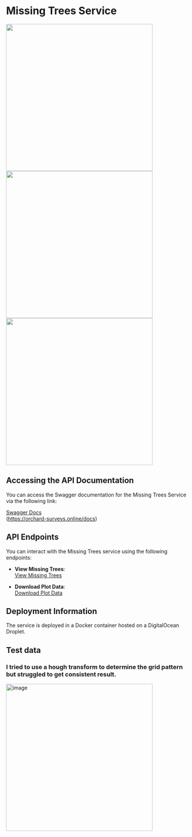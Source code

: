 # Missing Trees Service

<img src="https://github.com/user-attachments/assets/22818d30-2555-4d12-bc92-e7ed002f3719" width="400" />
<img src="https://github.com/user-attachments/assets/6747d277-e7fa-45fe-b079-261a1450f092" width="400" />
<img src="https://github.com/user-attachments/assets/560f37b5-f722-46fc-8454-3cfd5384f4ba" width="400" />

## Accessing the API Documentation

You can access the Swagger documentation for the Missing Trees Service via the following link:

[Swagger Docs](https://orchard-surveys.online/docs)  
(https://orchard-surveys.online/docs)

## API Endpoints

You can interact with the Missing Trees service using the following endpoints:

- **View Missing Trees**:  
  [View Missing Trees](https://orchard-surveys.online/orchards/216269/missing-trees)

- **Download Plot Data**:  
  [Download Plot Data](https://orchard-surveys.online/orchards/216269/plot/download)

## Deployment Information

The service is deployed in a Docker container hosted on a DigitalOcean Droplet.


## Test data

### I tried to use a hough transform to determine the grid pattern but struggled to get consistent result.

<img width="400" alt="image" src="https://github.com/user-attachments/assets/3dd71ec5-0238-4d84-958f-9021ee096f53"/>

